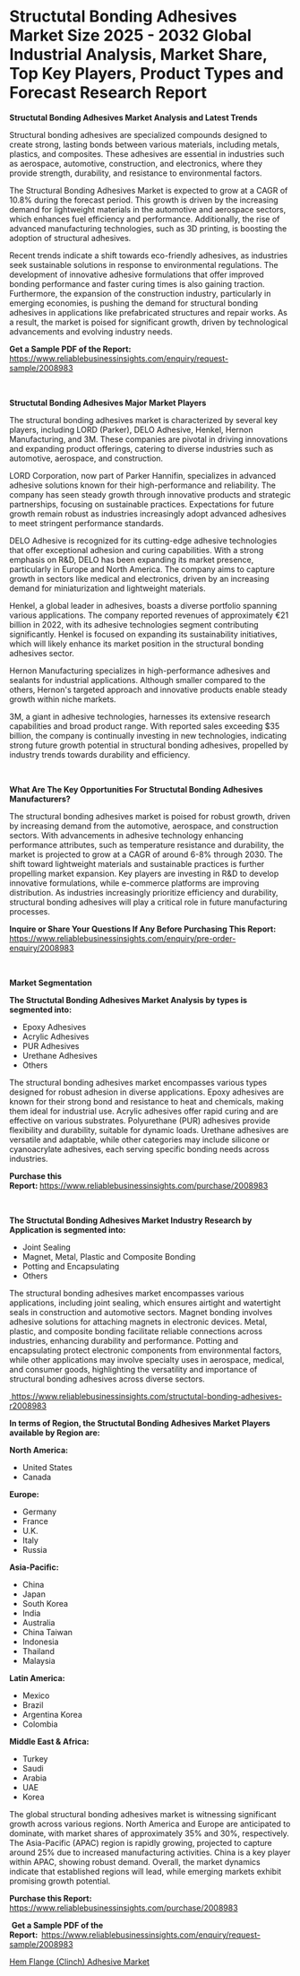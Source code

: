 <p><h1>Structutal Bonding Adhesives Market Size 2025 - 2032 Global Industrial Analysis, Market Share, Top Key Players, Product Types and Forecast Research Report</h1></p><p><strong>Structutal Bonding Adhesives Market Analysis and Latest Trends</strong></p>
<p><p>Structural bonding adhesives are specialized compounds designed to create strong, lasting bonds between various materials, including metals, plastics, and composites. These adhesives are essential in industries such as aerospace, automotive, construction, and electronics, where they provide strength, durability, and resistance to environmental factors.</p><p>The Structural Bonding Adhesives Market is expected to grow at a CAGR of 10.8% during the forecast period. This growth is driven by the increasing demand for lightweight materials in the automotive and aerospace sectors, which enhances fuel efficiency and performance. Additionally, the rise of advanced manufacturing technologies, such as 3D printing, is boosting the adoption of structural adhesives.</p><p>Recent trends indicate a shift towards eco-friendly adhesives, as industries seek sustainable solutions in response to environmental regulations. The development of innovative adhesive formulations that offer improved bonding performance and faster curing times is also gaining traction. Furthermore, the expansion of the construction industry, particularly in emerging economies, is pushing the demand for structural bonding adhesives in applications like prefabricated structures and repair works. As a result, the market is poised for significant growth, driven by technological advancements and evolving industry needs.</p></p>
<p><strong>Get a Sample PDF of the Report:&nbsp;</strong> <a href="https://www.reliablebusinessinsights.com/enquiry/request-sample/2008983?utm_campaign=2142&utm_medium=2&utm_source=Github&utm_content=ia&utm_term=05022025&utm_id=structutal-bonding-adhesives">https://www.reliablebusinessinsights.com/enquiry/request-sample/2008983</a></p>
<p>&nbsp;</p>
<p><strong>Structutal Bonding Adhesives Major Market Players</strong></p>
<p><p>The structural bonding adhesives market is characterized by several key players, including LORD (Parker), DELO Adhesive, Henkel, Hernon Manufacturing, and 3M. These companies are pivotal in driving innovations and expanding product offerings, catering to diverse industries such as automotive, aerospace, and construction.</p><p>LORD Corporation, now part of Parker Hannifin, specializes in advanced adhesive solutions known for their high-performance and reliability. The company has seen steady growth through innovative products and strategic partnerships, focusing on sustainable practices. Expectations for future growth remain robust as industries increasingly adopt advanced adhesives to meet stringent performance standards.</p><p>DELO Adhesive is recognized for its cutting-edge adhesive technologies that offer exceptional adhesion and curing capabilities. With a strong emphasis on R&D, DELO has been expanding its market presence, particularly in Europe and North America. The company aims to capture growth in sectors like medical and electronics, driven by an increasing demand for miniaturization and lightweight materials.</p><p>Henkel, a global leader in adhesives, boasts a diverse portfolio spanning various applications. The company reported revenues of approximately €21 billion in 2022, with its adhesive technologies segment contributing significantly. Henkel is focused on expanding its sustainability initiatives, which will likely enhance its market position in the structural bonding adhesives sector.</p><p>Hernon Manufacturing specializes in high-performance adhesives and sealants for industrial applications. Although smaller compared to the others, Hernon's targeted approach and innovative products enable steady growth within niche markets.</p><p>3M, a giant in adhesive technologies, harnesses its extensive research capabilities and broad product range. With reported sales exceeding $35 billion, the company is continually investing in new technologies, indicating strong future growth potential in structural bonding adhesives, propelled by industry trends towards durability and efficiency.</p></p>
<p>&nbsp;</p>
<p><strong>What Are The Key Opportunities For Structutal Bonding Adhesives Manufacturers?</strong></p>
<p><p>The structural bonding adhesives market is poised for robust growth, driven by increasing demand from the automotive, aerospace, and construction sectors. With advancements in adhesive technology enhancing performance attributes, such as temperature resistance and durability, the market is projected to grow at a CAGR of around 6-8% through 2030. The shift toward lightweight materials and sustainable practices is further propelling market expansion. Key players are investing in R&D to develop innovative formulations, while e-commerce platforms are improving distribution. As industries increasingly prioritize efficiency and durability, structural bonding adhesives will play a critical role in future manufacturing processes.</p></p>
<p><strong>Inquire or Share Your Questions If Any Before Purchasing This Report:</strong> <a href="https://www.reliablebusinessinsights.com/enquiry/pre-order-enquiry/2008983?utm_campaign=2142&utm_medium=2&utm_source=Github&utm_content=ia&utm_term=05022025&utm_id=structutal-bonding-adhesives">https://www.reliablebusinessinsights.com/enquiry/pre-order-enquiry/2008983</a></p>
<p>&nbsp;</p>
<p><strong>Market Segmentation</strong></p>
<p><strong>The Structutal Bonding Adhesives Market Analysis by types is segmented into:</strong></p>
<p><ul><li>Epoxy Adhesives</li><li>Acrylic Adhesives</li><li>PUR Adhesives</li><li>Urethane Adhesives</li><li>Others</li></ul></p>
<p><p>The structural bonding adhesives market encompasses various types designed for robust adhesion in diverse applications. Epoxy adhesives are known for their strong bond and resistance to heat and chemicals, making them ideal for industrial use. Acrylic adhesives offer rapid curing and are effective on various substrates. Polyurethane (PUR) adhesives provide flexibility and durability, suitable for dynamic loads. Urethane adhesives are versatile and adaptable, while other categories may include silicone or cyanoacrylate adhesives, each serving specific bonding needs across industries.</p></p>
<p><strong>Purchase this Report:&nbsp;</strong><a href="https://www.reliablebusinessinsights.com/purchase/2008983?utm_campaign=2142&utm_medium=2&utm_source=Github&utm_content=ia&utm_term=05022025&utm_id=structutal-bonding-adhesives">https://www.reliablebusinessinsights.com/purchase/2008983</a></p>
<p>&nbsp;</p>
<p><strong>The Structutal Bonding Adhesives Market Industry Research by Application is segmented into:</strong></p>
<p><ul><li>Joint Sealing</li><li>Magnet, Metal, Plastic and Composite Bonding</li><li>Potting and Encapsulating</li><li>Others</li></ul></p>
<p><p>The structural bonding adhesives market encompasses various applications, including joint sealing, which ensures airtight and watertight seals in construction and automotive sectors. Magnet bonding involves adhesive solutions for attaching magnets in electronic devices. Metal, plastic, and composite bonding facilitate reliable connections across industries, enhancing durability and performance. Potting and encapsulating protect electronic components from environmental factors, while other applications may involve specialty uses in aerospace, medical, and consumer goods, highlighting the versatility and importance of structural bonding adhesives across diverse sectors.</p></p>
<p><a href="https://www.reliablebusinessinsights.com/structutal-bonding-adhesives-r2008983?utm_campaign=2142&utm_medium=2&utm_source=Github&utm_content=ia&utm_term=05022025&utm_id=structutal-bonding-adhesives">&nbsp;https://www.reliablebusinessinsights.com/structutal-bonding-adhesives-r2008983</a></p>
<p><strong>In terms of Region, the Structutal Bonding Adhesives Market Players available by Region are:</strong></p>
<p>
    <p> <strong> North America: </strong>
        <ul>
            <li>United States</li>
            <li>Canada</li>
        </ul>
        </p> 
    <p> <strong> Europe: </strong>
        <ul>
            <li>Germany</li>
            <li>France</li>
            <li>U.K.</li>
            <li>Italy</li>
            <li>Russia</li>
        </ul>
        </p> 
    <p> <strong> Asia-Pacific: </strong>
        <ul>
            <li>China</li>
            <li>Japan</li>
            <li>South Korea</li>
            <li>India</li>
            <li>Australia</li>
            <li>China Taiwan</li>
            <li>Indonesia</li>
            <li>Thailand</li>
            <li>Malaysia</li>
        </ul>
        </p> 
    <p> <strong> Latin America: </strong>
        <ul>
            <li>Mexico</li>
            <li>Brazil</li>
            <li>Argentina Korea</li>
            <li>Colombia</li>
        </ul>
        </p> 
    <p> <strong> Middle East & Africa: </strong>
        <ul>
            <li>Turkey</li>
            <li>Saudi</li>
            <li>Arabia</li>
            <li>UAE</li>
            <li>Korea</li>
        </ul>
    </p>
    </p>
<p><p>The global structural bonding adhesives market is witnessing significant growth across various regions. North America and Europe are anticipated to dominate, with market shares of approximately 35% and 30%, respectively. The Asia-Pacific (APAC) region is rapidly growing, projected to capture around 25% due to increased manufacturing activities. China is a key player within APAC, showing robust demand. Overall, the market dynamics indicate that established regions will lead, while emerging markets exhibit promising growth potential.</p></p>
<p><strong>Purchase this Report: </strong><a href="https://www.reliablebusinessinsights.com/purchase/2008983?utm_campaign=2142&utm_medium=2&utm_source=Github&utm_content=ia&utm_term=05022025&utm_id=structutal-bonding-adhesives">https://www.reliablebusinessinsights.com/purchase/2008983</a></p>
<p>&nbsp;<strong>Get a Sample PDF of the Report:&nbsp;&nbsp;</strong><a href="https://www.reliablebusinessinsights.com/enquiry/request-sample/2008983?utm_campaign=2142&utm_medium=2&utm_source=Github&utm_content=ia&utm_term=05022025&utm_id=structutal-bonding-adhesives">https://www.reliablebusinessinsights.com/enquiry/request-sample/2008983</a></p>
<p><strong></strong></p>
<p><p><a href="https://github.com/FosterFahey91/Market-Research-Report-List-1/blob/main/hem-flange-clinch-adhesive-market.md?utm_campaign=2142&utm_medium=2&utm_source=Github&utm_content=ia&utm_term=05022025&utm_id=structutal-bonding-adhesives">Hem Flange (Clinch) Adhesive Market</a></p></p>